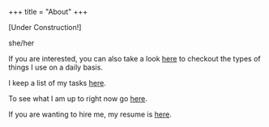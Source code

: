 +++
title = "About"
+++

[Under Construction!]

she/her

If you are interested, you can also take a look [here](@/uses.md) to checkout the types of things I use on a daily basis.

I keep a list of my tasks [here](@/todo.md).

To see what I am up to right now go [here](@/now.md).

If you are wanting to hire me, my resume is [here](@/resume.md).